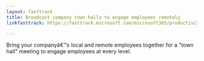 ```yaml
---
layout: fasttrack
title: Broadcast company town halls to engage employees remotely
linkfasttrack: https://fasttrack.microsoft.com/microsoft365/productivitylibrary/Broadcast-company-town-halls-to-engage-employees-remotely 

---
```

Bring your companyâ€™s local and remote employees together for a "town hall" meeting to engage employees at every level.
